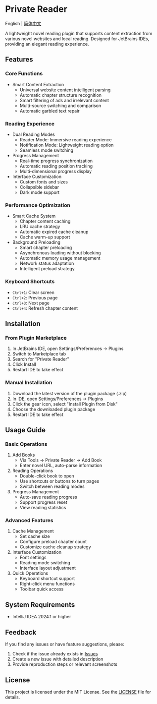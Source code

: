 # Private Reader

English | [简体中文](README.md)

A lightweight novel reading plugin that supports content extraction from various novel websites and local reading. Designed for JetBrains IDEs, providing an elegant reading experience.

## Features

### Core Functions
- Smart Content Extraction
  - Universal website content intelligent parsing
  - Automatic chapter structure recognition
  - Smart filtering of ads and irrelevant content
  - Multi-source switching and comparison
  - Automatic garbled text repair

### Reading Experience
- Dual Reading Modes
  - Reader Mode: Immersive reading experience
  - Notification Mode: Lightweight reading option
  - Seamless mode switching
- Progress Management
  - Real-time progress synchronization
  - Automatic reading position tracking
  - Multi-dimensional progress display
- Interface Customization
  - Custom fonts and sizes
  - Collapsible sidebar
  - Dark mode support

### Performance Optimization
- Smart Cache System
  - Chapter content caching
  - LRU cache strategy
  - Automatic expired cache cleanup
  - Cache warm-up support
- Background Preloading
  - Smart chapter preloading
  - Asynchronous loading without blocking
  - Automatic memory usage management
  - Network status adaptation
  - Intelligent preload strategy

### Keyboard Shortcuts
- `Ctrl+1`: Clear screen
- `Ctrl+2`: Previous page
- `Ctrl+3`: Next page
- `Ctrl+4`: Refresh chapter content

## Installation

### From Plugin Marketplace
1. In JetBrains IDE, open Settings/Preferences → Plugins
2. Switch to Marketplace tab
3. Search for "Private Reader"
4. Click Install
5. Restart IDE to take effect

### Manual Installation
1. Download the latest version of the plugin package (.zip)
2. In IDE, open Settings/Preferences → Plugins
3. Click the gear icon, select "Install Plugin from Disk"
4. Choose the downloaded plugin package
5. Restart IDE to take effect

## Usage Guide

### Basic Operations
1. Add Books
   - Via Tools → Private Reader → Add Book
   - Enter novel URL, auto-parse information
2. Reading Operations
   - Double-click book to open
   - Use shortcuts or buttons to turn pages
   - Switch between reading modes
3. Progress Management
   - Auto-save reading progress
   - Support progress reset
   - View reading statistics

### Advanced Features
1. Cache Management
   - Set cache size
   - Configure preload chapter count
   - Customize cache cleanup strategy
2. Interface Customization
   - Font settings
   - Reading mode switching
   - Interface layout adjustment
3. Quick Operations
   - Keyboard shortcut support
   - Right-click menu functions
   - Toolbar quick access

## System Requirements

- IntelliJ IDEA 2024.1 or higher

## Feedback

If you find any issues or have feature suggestions, please:
1. Check if the issue already exists in [Issues](https://github.com/JiNNNNNNNNNNN/private-reader/issues)
2. Create a new issue with detailed description
3. Provide reproduction steps or relevant screenshots

## License

This project is licensed under the MIT License. See the [LICENSE](LICENSE) file for details. 